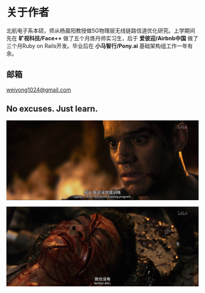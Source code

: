 # 关于作者
北航电子系本硕，师从杨晨阳教授做5G物理层无线链路信道优化研究。上学期间先在 **旷视科技/Face++** 做了五个月炼丹师实习生，后于 **爱彼迎/Airbnb中国** 做了三个月Ruby on Rails开发。毕业后在 **小马智行/Pony.ai** 基础架构组工作一年有余。

## 邮箱
weiyong1024@gmail.com

## No excuses. Just learn.
![DID_NOT_FINISH](./did_not_finish.png)

![NEITHER_DO_I](./neither_do_i.png)
